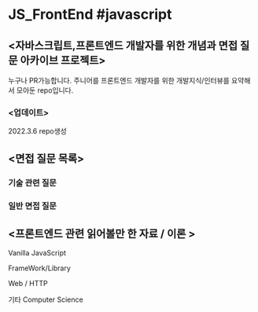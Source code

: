 # JS_FrontEnd #javascript

## <자바스크립트,프론트엔드 개발자를 위한 개념과 면접 질문 아카이브 프로젝트>

누구나 PR가능합니다. 주니어를 프론트엔드 개발자를 위한 개발지식/인터뷰를 요약해서 모아둔 repo입니다.

### <업데이트>

2022.3.6 repo생성



## <면접 질문 목록>


### 기술 관련 질문



### 일반 면접 질문

    

## <프론트엔드 관련 읽어볼만 한 자료 / 이론 >

Vanilla JavaScript
    
FrameWork/Library
  
Web / HTTP

기타 Computer Science


